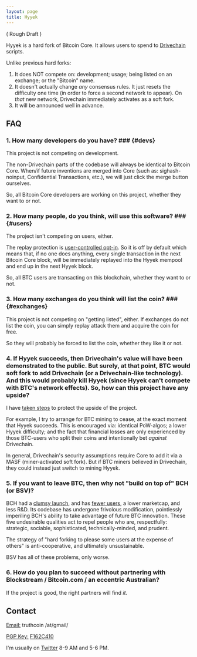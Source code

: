 ```yaml
---
layout: page
title: Hyyek
---
```


( Rough Draft )

Hyyek is a hard fork of Bitcoin Core. It allows users to spend to [Drivechain](http://www.drivechain.info/) scripts.

Unlike previous hard forks:

1. It does NOT compete on: development; usage; being listed on an exchange; or the "Bitcoin" name.
2. It doesn't actually change *any* consensus rules. It just resets the difficulty one time (in order to force a second network to appear). On *that* new network, Drivechain immediately activates as a soft fork.
3. It will be announced well in advance.



## FAQ

### 1. How many developers do you have? ### {#devs}

This project is not competing on development.

The non-Drivechain parts of the codebase will always be identical to Bitcoin Core. When/if future inventions are merged into Core (such as: sighash-noinput, Confidential Transactions, etc.), we will just click the merge button ourselves.

So, all Bitcoin Core developers are working on this project, whether they want to or not.

### 2. How many people, do you think, will use this software? ### {#users}

The project isn't competing on users, either.

The replay protection is [user-controlled opt-in](http://www.truthcoin.info/blog/garp/). So it is off by default which means that, if no one does anything, every single transaction in the next Bitcoin Core block, will be immediately replayed into the Hyyek mempool and end up in the next Hyyek block.

So, all BTC users are transacting on this blockchain, whether they want to or not.

### 3. How many exchanges do you think will list the coin? ### {#exchanges}

This project is not competing on "getting listed", either. If exchanges do not list the coin, you can simply replay attack them and acquire the coin for free.

So they will probably be forced to list the coin, whether they like it or not.

### 4. If Hyyek succeeds, then Drivechain's value will have been demonstrated to the public. But surely, at that point, BTC would soft fork to add Drivechain (or a Drivechain-like technology). And this would probably kill Hyyek (since Hyyek can't compete with BTC's network effects). So, how can this project have any upside?

I have [taken steps](http://www.truthcoin.info/blog/imex/) to protect the upside of the project.

For example, I try to arrange for BTC mining to cease, at the exact moment that Hyyek succeeds. This is encouraged via: identical PoW-algos; a lower Hyyek difficulty; and the fact that financial losses are only experienced by those BTC-users who split their coins and intentionally bet *against* Drivechain.

In general, Drivechain's security assumptions require Core to add it via a MASF (miner-activated soft fork). But if BTC miners believed in Drivechain, they could instead just switch to mining Hyyek.


### 5. If you want to leave BTC, then why not "build on top of" BCH (or BSV)?

BCH had a [clumsy launch](http://www.truthcoin.info/blog/garp/#ii-bitcoin-cash), and has [fewer users](https://bitinfocharts.com/comparison/transactions-btc-bch.html#1y), a lower marketcap, and less R&D. Its codebase has undergone frivolous modification, pointlessly imperiling BCH's ability to take advantage of future BTC innovation. These five undesirable qualities act to repel people who are, respectfully: strategic, sociable, sophisticated, technically-minded, and prudent.

The strategy of "hard forking to please some users at the expense of others" is anti-cooperative, and ultimately unsustainable.

BSV has all of these problems, only worse.

### 6. How do you plan to succeed without partnering with Blockstream / Bitcoin.com / an eccentric Australian?

If the project is good, the right partners will find *it*.


<!--

### 5. Are Hard Forks Evil?

Opinions on them differ. [I've argued](http://www.truthcoin.info/blog/against-the-hard-fork/) that they set a horrible precendent. [Others](https://twitter.com/spencernoon/status/933135469520531456) have [different](https://www.youtube.com/watch?v=6-ms68Ircus) views.

-->

## Contact

<p><u>Email:</u> truthcoin /at/gmail/</p>
<p><u>PGP Key:</u> <a href="https://pgp.mit.edu/pks/lookup?op=get&search=0xAA4B3330F162C410">F162C410</a></p>
<p>I'm usually on <a href="https://twitter.com/Truthcoin">Twitter</a> 8-9 AM and 5-6 PM.</p>

